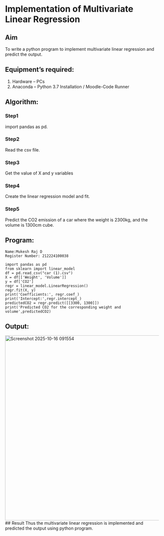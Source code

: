 # Implementation of Multivariate Linear Regression
## Aim
To write a python program to implement multivariate linear regression and predict the output.
## Equipment’s required:
1.	Hardware – PCs
2.	Anaconda – Python 3.7 Installation / Moodle-Code Runner
## Algorithm:
### Step1
import pandas as pd.
### Step2
Read the csv file.

### Step3
Get the value of X and y variables

### Step4
Create the linear regression model and fit.

### Step5
Predict the CO2 emission of a car where the weight is 2300kg, and the volume is 1300cm cube.

## Program:
```
Name:Mukesh Raj D
Register Number: 212224100038
```
```
import pandas as pd
from sklearn import linear_model
df = pd.read_csv("car (1).csv")
X = df[['Weight', 'Volume']]
y = df['CO2']
regr = linear_model.LinearRegression()
regr.fit(X, y)
print('Coefficients:', regr.coef_)
print('Intercept:',regr.intercept_)
predictedCO2 = regr.predict([[3300, 1300]])
print('Predicted CO2 for the corresponding weight and volume',predictedCO2)
```
## Output:
<img width="1820" height="606" alt="Screenshot 2025-10-16 091554" src="https://github.com/user-attachments/assets/2dd5b971-2e4d-4075-9b05-7fb15533ae11" />
## Result
Thus the multivariate linear regression is implemented and predicted the output using python program.
